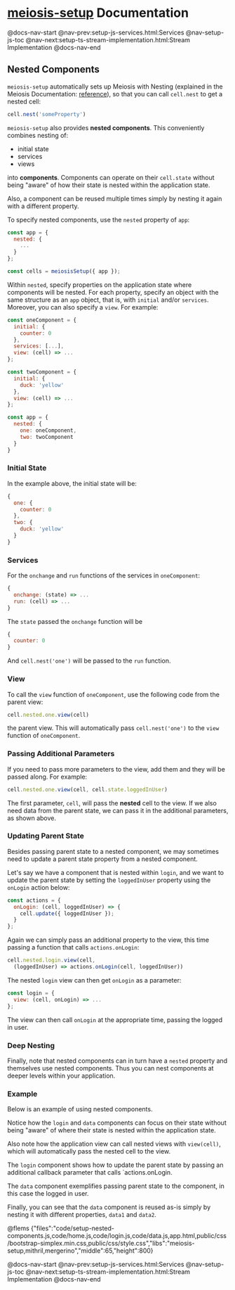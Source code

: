 # [meiosis-setup](https://meiosis.js.org/setup) Documentation

@docs-nav-start
@nav-prev:setup-js-services.html:Services
@nav-setup-js-toc
@nav-next:setup-ts-stream-implementation.html:Stream Implementation
@docs-nav-end

## Nested Components

`meiosis-setup` automatically sets up Meiosis with Nesting (explained in the Meiosis Documentation:
[reference](https://meiosis.js.org/docs/09-nesting.html)), so that you can call `cell.nest` to get a
nested cell:

```js
cell.nest('someProperty')
```

`meiosis-setup` also provides **nested components**. This conveniently combines nesting of:
- initial state
- services
- views

into **components**. Components can operate on their `cell.state` without being "aware" of how their
state is nested within the application state.

Also, a component can be reused multiple times simply by nesting it again with a different property.

To specify nested components, use the `nested` property of `app`:

```js
const app = {
  nested: {
    ...
  }
};

const cells = meiosisSetup({ app });
```

Within `nested`, specify properties on the application state where components will be nested. For
each property, specify an object with the same structure as an `app` object, that is, with
`initial` and/or `services`. Moreover, you can also specify a `view`. For example:

```js
const oneComponent = {
  initial: {
    counter: 0
  },
  services: [...],
  view: (cell) => ...
};

const twoComponent = {
  initial: {
    duck: 'yellow'
  },
  view: (cell) => ...
};

const app = {
  nested: {
    one: oneComponent,
    two: twoComponent
  }
}
```

### Initial State

In the example above, the initial state will be:

```js
{
  one: {
    counter: 0
  },
  two: {
    duck: 'yellow'
  }
}
```

### Services

For the `onchange` and `run` functions of the services in `oneComponent`:

```js
{
  onchange: (state) => ...
  run: (cell) => ...
}
```

The `state` passed the `onchange` function will be

```js
{
  counter: 0
}
```

And `cell.nest('one')` will be passed to the `run` function.

### View

To call the `view` function of `oneComponent`, use the following code from the parent view:

```js
cell.nested.one.view(cell)
```

the parent view. This will automatically pass `cell.nest('one')` to the `view` function of
`oneComponent`.

### Passing Additional Parameters

If you need to pass more parameters to the view, add them and they will be passed along. For
example:

```js
cell.nested.one.view(cell, cell.state.loggedInUser)
```

The first parameter, `cell`, will pass the **nested** cell to the view. If we also need data from
the parent state, we can pass it in the additional parameters, as shown above.

### Updating Parent State

Besides passing parent state to a nested component, we may sometimes need to update a parent state
property from a nested component.

Let's say we have a component that is nested within `login`, and we want to update the parent state
by setting the `loggedInUser` property using the `onLogin` action below:

```js
const actions = {
  onLogin: (cell, loggedInUser) => {
    cell.update({ loggedInUser });
  }
};
```

Again we can simply pass an additional property to the view, this time passing a function that calls
`actions.onLogin`:

```js
cell.nested.login.view(cell,
  (loggedInUser) => actions.onLogin(cell, loggedInUser))
```

The nested `login` view can then get `onLogin` as a parameter:

```js
const login = {
  view: (cell, onLogin) => ...
};
```

The view can then call `onLogin` at the appropriate time, passing the logged in user.

### Deep Nesting

Finally, note that nested components can in turn have a `nested` property and themselves use nested
components. Thus you can nest components at deeper levels within your application.

### Example

Below is an example of using nested components.

Notice how the `login` and `data` components can focus on their state without being "aware" of where
their state is nested within the application state.

Also note how the application view can call nested views with `view(cell)`, which will automatically
pass the nested cell to the view.

The `login` component shows how to update the parent state by passing an additional callback
parameter that calls `actions.onLogin.

The `data` component exemplifies passing parent state to the component, in this case the logged in
user.

Finally, you can see that the `data` component is reused as-is simply by nesting it with different
properties, `data1` and `data2`.

@flems {"files":"code/setup-nested-components.js,code/home.js,code/login.js,code/data.js,app.html,public/css/bootstrap-simplex.min.css,public/css/style.css","libs":"meiosis-setup,mithril,mergerino","middle":65,"height":800}

@docs-nav-start
@nav-prev:setup-js-services.html:Services
@nav-setup-js-toc
@nav-next:setup-ts-stream-implementation.html:Stream Implementation
@docs-nav-end
